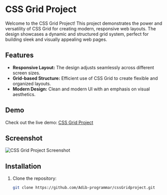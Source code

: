 # CSS Grid Project

Welcome to the CSS Grid Project! This project demonstrates the power and versatility of CSS Grid for creating modern, responsive web layouts. The design showcases a dynamic and structured grid system, perfect for building sleek and visually appealing web pages.

## Features

- **Responsive Layout:** The design adjusts seamlessly across different screen sizes.
- **Grid-based Structure:** Efficient use of CSS Grid to create flexible and organized layouts.
- **Modern Design:** Clean and modern UI with an emphasis on visual aesthetics.

## Demo

Check out the live demo: [CSS Grid Project](https://adib-programmar.github.io/cssGridproject/)

## Screenshot

![CSS Grid Project Screenshot](screenshot.png)

## Installation

1. Clone the repository:
   ```bash
   git clone https://github.com/Adib-programmar/cssGridproject.git
